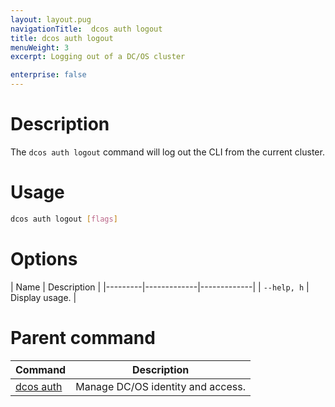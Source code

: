 ```yaml
---
layout: layout.pug
navigationTitle:  dcos auth logout
title: dcos auth logout
menuWeight: 3
excerpt: Logging out of a DC/OS cluster

enterprise: false
---
```



# Description
The `dcos auth logout` command will log out the CLI from the current cluster.

# Usage

```bash
dcos auth logout [flags] 
```
# Options

| Name |  Description |
|---------|-------------|-------------|
| `--help, h`   | Display usage. |

# Parent command

| Command | Description |
|---------|-------------|
| [dcos auth](/dcos/1.12/cli/command-reference/dcos-auth/) |  Manage DC/OS identity and access. |

